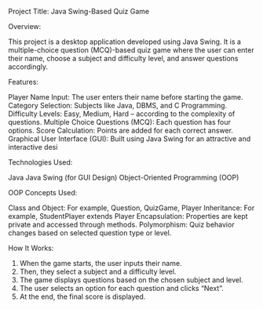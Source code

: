 Project Title: Java Swing-Based Quiz Game

Overview:

This project is a desktop application developed using Java Swing. It is a multiple-choice question (MCQ)-based quiz game where the user can enter their name, choose a subject and difficulty level, and answer questions accordingly.

Features:

Player Name Input: The user enters their name before starting the game.
Category Selection: Subjects like Java, DBMS, and C Programming.
Difficulty Levels: Easy, Medium, Hard – according to the complexity of questions.
Multiple Choice Questions (MCQ): Each question has four options.
Score Calculation: Points are added for each correct answer.
Graphical User Interface (GUI): Built using Java Swing for an attractive and interactive desi

Technologies Used:

Java
Java Swing (for GUI Design)
Object-Oriented Programming (OOP)

OOP Concepts Used:

Class and Object: For example, Question, QuizGame, Player
Inheritance: For example, StudentPlayer extends Player
Encapsulation: Properties are kept private and accessed through methods.
Polymorphism: Quiz behavior changes based on selected question type or level.


How It Works:

1. When the game starts, the user inputs their name.
2. Then, they select a subject and a difficulty level.
3. The game displays questions based on the chosen subject and level.
4. The user selects an option for each question and clicks “Next”.
5. At the end, the final score is displayed.
